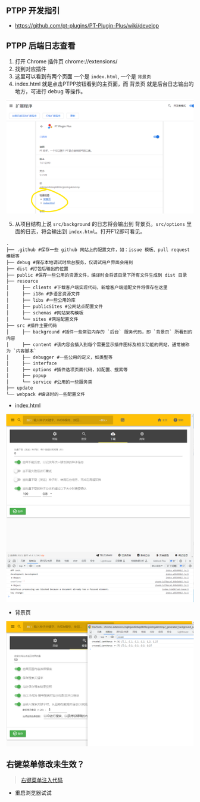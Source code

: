 ## PTPP 开发指引

* https://github.com/pt-plugins/PT-Plugin-Plus/wiki/develop

## PTPP 后端日志查看

1. 打开 Chrome 插件页 chrome://extensions/
2. 找到对应插件
3. 这里可以看到有两个页面 一个是 `index.html`, 一个是 `背景页`
4. index.html 就是点击PTPP按钮看到的主页面，而 背景页 就是后台日志输出的地方，可进行 debug 等操作。

![img](./docs/images/1.png)

5. 从项目结构上说 `src/background` 的日志将会输出到 背景页。`src/options` 里面的日志，将会输出到 `index.html`。打开F12即可看见。

```
.
├── .github #保存一些 github 网站上的配置文件，如：issue 模板、pull request 模板等
├── debug #保存本地调试时后台服务，仅调试用户界面会用到
├── dist #打包后输出的位置
├── public #保存一些公用的资源文件，编译时会将该目录下所有文件生成到 dist 目录
├── resource
│     ├── clients #下载客户端实现代码，新增客户端适配文件将保存在这里
│     ├── i18n #多语言资源文件
│     ├── libs #一些公用的库
│     ├── publicSites #公网站点配置文件
│     ├── schemas #网站架构模板
│     └── sites #网站配置文件
├── src #插件主要代码
│     ├── background #插件一些常驻内存的 `后台` 服务代码，即 `背景页` 所看到的内容
│     ├── content #该内容会插入到每个需要显示插件图标及相关功能的网站，通常被称为 `内容脚本`
│     ├── debugger #一些公用的定义，如类型等
│     ├── interface 
│     ├── options #插件选项页面代码，如配置、搜索等
│     ├── popup
│     └── service #公用的一些服务类
├── update
└── webpack #编译时的一些配置文件
```

* index.html

![img](./docs/images/2.png)

* 背景页

![img](./docs/images/3.png)


## 右键菜单修改未生效？

> [右键菜单注入代码](https://github.com/pt-plugins/PT-Plugin-Plus/blob/f00d6972ac079d1cfc4b64f2eed52a1c37aeca52/src/background/contextMenus.ts#L90)  

* 重启浏览器试试
